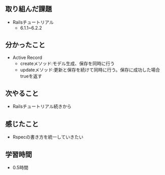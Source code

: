 ## 取り組んだ課題
- Railsチュートリアル
  - 6.1.1~6.2.2
## 分かったこと
- Active Record
  - createメソッド:モデル生成、保存を同時に行う
  - updateメソッド:更新と保存を続けて同時に行う。保存に成功した場合trueを返す
## 次やること
- Railsチュートリアル続きから
## 感じたこと
- Rspecの書き方を統一していきたい
## 学習時間
- 0.5時間
